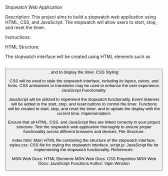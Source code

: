 Stopwatch Web Application

Description:
This project aims to build a stopwatch web application using HTML, CSS, and JavaScript. The stopwatch will allow users to start, stop, and reset the timer.

Instructions:

HTML Structure:

The stopwatch interface will be created using HTML elements such as <div>, <button>, and <span> to display the timer.
CSS Styling:

CSS will be used to style the stopwatch interface, including its layout, colors, and fonts.
CSS animations or transitions may be used to enhance the user experience.
JavaScript Functionality:

JavaScript will be utilized to implement the stopwatch functionality.
Event listeners will be added to the start, stop, and reset buttons to control the timer.
Functions will be created to start, stop, and reset the timer, and to update the display with the current time.
Implementation:

Ensure that all HTML, CSS, and JavaScript files are linked correctly in your project structure.
Test the stopwatch web application thoroughly to ensure proper functionality across different browsers and devices.
File Structure:

index.html: Main HTML file containing the structure of the stopwatch interface.
styles.css: CSS file for styling the stopwatch interface.
script.js: JavaScript file for implementing the stopwatch functionality.
References:

MDN Web Docs: HTML Elements
MDN Web Docs: CSS Properties
MDN Web Docs: JavaScript Functions
Author:
Vipin Winston
